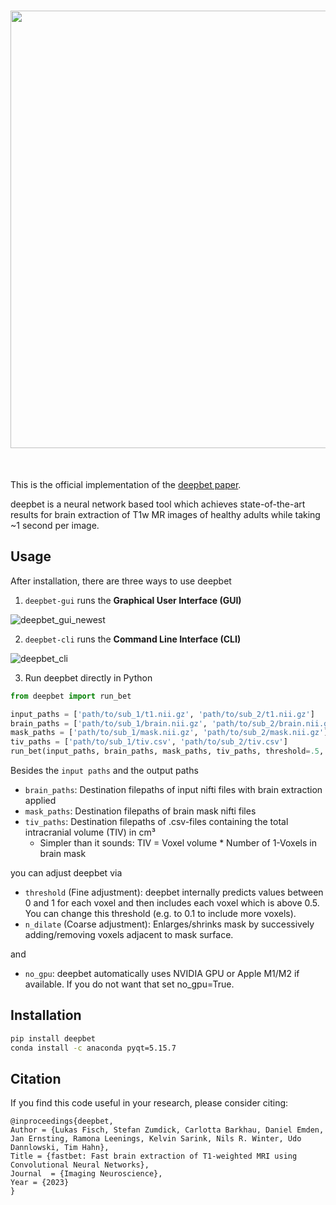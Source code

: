 <h1 align="center">
<img src='https://github.com/codingfisch/deepbet/assets/55840648/335ed5e9-10d9-49c0-a1b5-92f527ddf5df' width='700'>
</h1><br>


This is the official implementation of the [deepbet paper](https://arxiv.org/abs/2308.07003).

deepbet is a neural network based tool which achieves state-of-the-art results for brain extraction of T1w MR images 
of healthy adults while taking ~1 second per image.

## Usage
After installation, there are three ways to use deepbet
1. ```deepbet-gui``` runs the **Graphical User Interface (GUI)**

![deepbet_gui_newest](https://github.com/wwu-mmll/deepbet/assets/55840648/7458ce57-95eb-4f55-bd9e-58aa101932b6)


2. ```deepbet-cli``` runs the **Command Line Interface (CLI)**

![deepbet_cli](https://github.com/codingfisch/deepbet/assets/55840648/bf7cdb07-8ed0-4611-bfc3-79263a90a8ba)

3. Run deepbet directly in Python

```python
from deepbet import run_bet

input_paths = ['path/to/sub_1/t1.nii.gz', 'path/to/sub_2/t1.nii.gz']
brain_paths = ['path/to/sub_1/brain.nii.gz', 'path/to/sub_2/brain.nii.gz']
mask_paths = ['path/to/sub_1/mask.nii.gz', 'path/to/sub_2/mask.nii.gz']
tiv_paths = ['path/to/sub_1/tiv.csv', 'path/to/sub_2/tiv.csv']
run_bet(input_paths, brain_paths, mask_paths, tiv_paths, threshold=.5, n_dilate=0, no_gpu=False)
```

Besides the `input paths` and the output paths

- `brain_paths`: Destination filepaths of input nifti files with brain extraction applied
- `mask_paths`: Destination filepaths of brain mask nifti files
- `tiv_paths`: Destination filepaths of .csv-files containing the total intracranial volume (TIV) in cm³
    - Simpler than it sounds: TIV = Voxel volume * Number of 1-Voxels in brain mask

you can adjust deepbet via

- `threshold` (Fine adjustment): deepbet internally predicts values between 0 and 1 for each voxel and then includes each voxel which is above 0.5. 
You can change this threshold (e.g. to 0.1 to include more voxels).
- `n_dilate` (Coarse adjustment): Enlarges/shrinks mask by successively adding/removing voxels adjacent to mask surface.

and 

- `no_gpu`: deepbet automatically uses NVIDIA GPU or Apple M1/M2 if available. If you do not want that set no_gpu=True.

## Installation
```bash
pip install deepbet
conda install -c anaconda pyqt=5.15.7
```

## Citation
If you find this code useful in your research, please consider citing:

    @inproceedings{deepbet,
    Author = {Lukas Fisch, Stefan Zumdick, Carlotta Barkhau, Daniel Emden, Jan Ernsting, Ramona Leenings, Kelvin Sarink, Nils R. Winter, Udo Dannlowski, Tim Hahn},
    Title = {fastbet: Fast brain extraction of T1-weighted MRI using Convolutional Neural Networks},
    Journal  = {Imaging Neuroscience},
    Year = {2023}
    }
